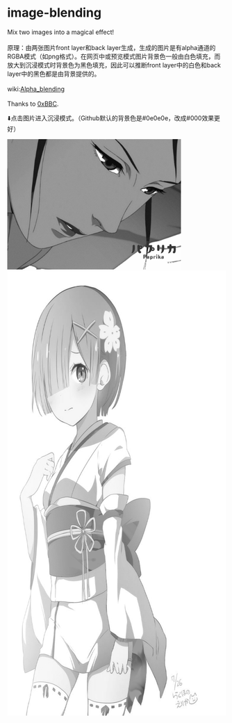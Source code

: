 # image-blending
Mix two images into a magical effect! <br /><br />
原理：由两张图片front layer和back layer生成，生成的图片是有alpha通道的RGBA模式（如png格式）。在网页中或预览模式图片背景色一般由白色填充，而放大到沉浸模式时背景色为黑色填充，因此可以推断front layer中的白色和back layer中的黑色都是由背景提供的。<br />
<br />
wiki:<a href="https://en.wikipedia.org/wiki/Alpha_compositing#Alpha_blending">Alpha_blending</a><br /><br />
Thanks to <a href = "https://blog.0xbbc.com/2016/09/magic-image-alpha-channel/">0xBBC</a>.

⬇️点击图片进入沉浸模式。（Github默认的背景色是#0e0e0e，改成#000效果更好）

<img src="https://github.com/yansixing/image-blending/blob/master/0.3.png?raw=true" width="400px" height="300px">
<br />
<img src="https://github.com/yansixing/image-blending/blob/master/almost-perfect.png?raw=true" width="740px" height="1024px">
